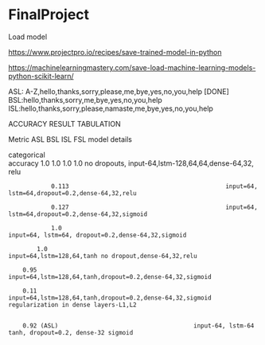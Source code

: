 # FinalProject

Load model

https://www.projectpro.io/recipes/save-trained-model-in-python

https://machinelearningmastery.com/save-load-machine-learning-models-python-scikit-learn/

ASL: A-Z,hello,thanks,sorry,please,me,bye,yes,no,you,help [DONE]
BSL:hello,thanks,sorry,me,bye,yes,no,you,help
ISL:hello,thanks,sorry,please,namaste,me,bye,yes,no,you,help


ACCURACY RESULT TABULATION

Metric          ASL         BSL         ISL     FSL         model details

categorical                 
accuracy        1.0           1.0         1.0     1.0        no dropouts, input-64,lstm-128,64,64,dense-64,32, relu

                0.113                                            input=64, lstm=64,dropout=0.2,dense-64,32,relu

                0.127                                            input=64, lstm=64,dropout=0.2,dense-64,32,sigmoid

                1.0                                               input=64, lstm=64, dropout=0.2,dense-64,32,sigmoid

            1.0                                                input=64,lstm=128,64,tanh no dropout,dense-64,32,relu

        0.95                                            input=64,lstm=128,64,tanh,dropout=0.2,dense-64,32,sigmoid

        0.11                                      input=64,lstm=128,64,tanh,dropout=0.2,dense-64,32,sigmoid regularization in dense layers-L1,L2


        0.92 (ASL)                                      input-64, lstm-64 tanh, dropout=0.2, dense-32 sigmoid
<!-- buckets - 4 (lang)
in each bucket:

all signs as folders - 
in each sign - all videos as folders
in each video folder - all npy files -->
